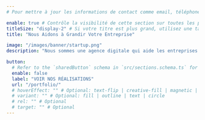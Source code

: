 ```yaml
---
# Pour mettre à jour les informations de contact comme email, téléphone, adresse, etc., merci de modifier la table `settings.contactInfo` dans `src/config/config.toml`

enable: true # Contrôle la visibilité de cette section sur toutes les pages où elle est utilisée
titleSize: "display-2" # Si votre titre est plus grand, utilisez une taille de texte plus petite comme "display-3", "display-2" ou "display-1"
title: "Nous Aidons à Grandir Votre Entreprise"

image: "/images/banner/startup.png"
description: "Nous sommes une agence digitale qui aide les entreprises à créer des expériences utilisateur immersives et engageantes pour stimuler leur croissance"

button:
  # Refer to the `sharedButton` schema in `src/sections.schema.ts` for all available configuration options (e.g., enable, label, url, hoverEffect, variant, icon, tag, rel, class, target, etc.)
  enable: false
  label: "VOIR NOS RÉALISATIONS"
  url: "/portfolio/"
  # hoverEffect: "" # Optional: text-flip | creative-fill | magnetic | magnetic-text-flip
  # variant: "" # Optional: fill | outline | text | circle
  # rel: "" # Optional
  # target: "" # Optional
---
```

